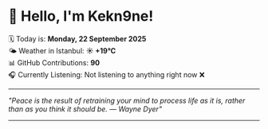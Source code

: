 # 👋 Hello, I'm Kekn9ne!

🗓️ Today is: **Monday, 22 September 2025**  
🌤️ Weather in Istanbul: **☀️   +19°C**  
📊 GitHub Contributions: **90**  
🎧 Currently Listening: Not listening to anything right now ❌

---

_"Peace is the result of retraining your mind to process life as it is, rather than as you think it should be.   — *Wayne Dyer*"_

---
